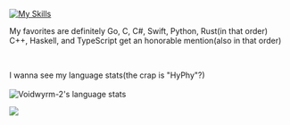 [![My Skills](https://skillicons.dev/icons?i=go,cs,swift,ruby,ts,git,kotlin,py,rust,js,html,css,lua,nvim,vscode,apple,windows,npm,nodejs,idea,haskell,c,blender)](https://skillicons.dev)
<br>

My favorites are definitely Go, C, C#, Swift, Python, Rust(in that order)<br>
C++, Haskell, and TypeScript get an honorable mention(also in that order)


<br>

I wanna see my language stats(the crap is "HyPhy"?)<br><br>
![Voidwyrm-2's language stats](https://github-readme-stats.vercel.app/api/top-langs/?username=voidwyrm-2&layout=compact&theme=synthwave&langs_count=20)


<p align="left">
	<img src="https://raw.githubusercontent.com/catppuccin/catppuccin/main/assets/footers/gray0_ctp_on_line.svg?sanitize=true" />
</p>
<!--https://github.com/catppuccin-->
